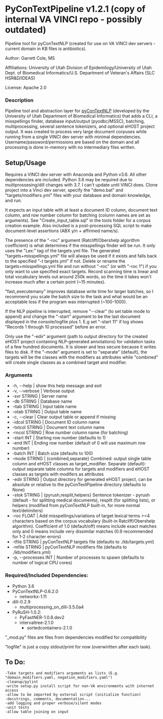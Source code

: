 # PyConTextPipeline v1.2.1 (copy of internal VA VINCI repo - possibly outdated) 

Pipeline tool for pyConTextNLP (created for use on VA VINCI dev servers - current domain in KB files is antibiotics).

Author: Garrett Cole, MS 

Affiliations: University of Utah Division of Epidemilogy/University of Utah Dept. of Biomedical Informatics/U.S. Department of Veteran's Affairs (SLC HSR&D/IDEAS)

License: Apache 2.0

### Description
Pipeline tool and abstraction layer for [pyConTextNLP](https://pypi.org/project/pyConTextNLP/0.6.2.0/) (developed by the University of Utah Department of Biomedical Informatics) that adds a CLI, a misspellings finder, database input/output (pyodbc/MSSC), batching, multiprocessing, several sentence tokenizers, and optional eHOST project output. It was created to process very large document corpuses while running from a single VINCI dev server with minimal dependencies. Username/password/permissions are based on the domain and all processing is done in-memory with no intermediary files written.

## Setup/Usage

Requires a VINCI dev server with Anaconda and Python v3.6. All other dependencies are included. Python 3.6 may be required due to multiprossesing/dill changes with 3.7. I can't update until VINCI does. Clone project into a Vinci dev server, specify the "demo.bat" and "targets/modifiers.yml" files with your database and domain knowledge, and run.

It expects an input table with at least a document ID column, document text column, and row number column for batching (column names are set as arguments). See "Create_input_table.sql" in the tools folder for a corpus creation example. Also included is a post-processing SQL script to make document-level assertions (ABX y/n + affirmed name/s).

The presence of the "-roc" argument (Ratcliff/Obershelp algorithm coefficient) is what determines if the misspellings finder will be run. It only uses the "Lex:" tag of the targets.yml file. The generated "targets+misspellings.yml" file will always be used if it exists and falls back to the specified "-t targets.yml" if not. Delete or rename the targets+misspellings.yml file and run without "-roc" (or with "-roc 1") if you only want to use specified exact targets. Record scanning time is linear and total vocabulary levels out around 250k words, so the time it takes won't increase much after a certain point (~15 minutes).

"fast_executemany" improves database write time for larger batches, so I recommend you scale the batch size to the task and what would be an acceptable loss if the program was interrupted (~100-1000).

If the NLP pipeline is interrupted, remove "--clear" (to set table mode to append) and change the "-start" argument to be the last document displayed in the console/logfile plus 1. E.g set "-start 11" if log shows "Records 1 through 10 processed" before an error.

Only use the "-edir" argument (path to output directory for the created eHOST project containing NLP-generated annotations) for validation tasks of a few hundred documents. It is slower and less secure because it writes files to disk. If the "-mode" argument is set to "separate" (default), the targets will be the classes with the modifiers as attributes while "combined" will create single classes as a combined target and modifier.

### Arguments

*    -h, --help          | show this help message and exit
*    -v, --verbose       | Verbose output
*    -svr STRING         | Server name
*    -db STRING          | Database name
*    -itab STRING        | Input table name
*    -otab STRING        | Output table name
*    -c, --clear         | Clear output table or append if missing
*    -idcol STRING       | Document ID column name
*    -txtcol STRING      | Document text column name
*    -rncol STRING       | Row number column name (for batching)
*    -start INT          | Starting row number (defaults to 1)
*    -end INT            | Ending row number (default of 0 will use maximum row number)
*    -batch INT          | Batch size (defaults to 100)
*    -mode STRING        | {combined,separate} Combined: output single table column and eHOST classes as target_modifier. Separate (default): output separate table columns for targets and modifiers and eHOST classes as targets with modifers as attributes
*    -edir STRING        | Output directory for generated eHOST project, can be absolute or relative to the pyConTextPipeline directory (defaults to None)
*    -stok STRING        | {pyrush,resplit,helpers} Sentence tokenizer - pyrush (default - for splitting medical documents), resplit (for splitting lists), or helpers (modified from pyConTextNLP built-in, for more normal text/delimiters)
*    -roc FLOAT          | Add misspellings/variations of target lexical terms >=4 characters based on the corpus vocabulary (built-in Ratcliff/Obershelp algorithm). Coefficient of 1.0 (default/off) means include exact matches only and 0 means include very dissimilar matches (0.9 recommended for 1-2 character errors)
*    -tfile STRING       | pyConTextNLP targets file (defaults to ./kb/targets.yml)
*    -mfile STRING       | pyConTextNLP modifiers file (defaults to ./kb/modifiers.yml)
*    -p, --processes INT | Number of processes to spawn (defaults to number of logical CPU cores)


### Required/Included Dependencies:

*   Python 3.6
*   PyConTextNLP-0.6.2.0
      *   networkx-1.11
*   dill-0.2.9
      *   multiprocessing_on_dill-3.5.0a4
*   PyRuSH-1.0.2:
      *   PyFastNER-1.0.8.dev2
      *   intervaltree-2.1.0
           *   sortedcontainers-2.1.0

"_mod.py" files are files from dependencies modified for compatibility

"logfile" is just a copy stdout/print for now (overwiritten after each task).

## To Do:

    -Take targets and modifiers arguments as lists (E.g. "domain_modifiers.yaml, negation_modifiers.yaml")
    -cleanup/pylint
    -write setup.py install script for non-VA environments with internet access
    -allow to be imported by external script (initialize function)
    -docstrings, comments, documentation...
    -add logging and proper verbose/silent modes
    -unit tests
    -allow table joining on input
